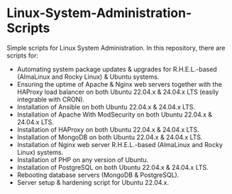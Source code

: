 # Linux-System-Administration-Scripts
Simple scripts for Linux System Administration. In this repository, there are scripts for:

- Automating system package updates & upgrades for R.H.E.L.-based (AlmaLinux and Rocky Linux) & Ubuntu systems.
- Ensuring the uptime of Apache & Nginx web servers together with the HAProxy load balancer on both Ubuntu 22.04.x & 24.04.x LTS (easily integrable with CRON).
- Installation of Ansible on both Ubuntu 22.04.x & 24.04.x LTS.
- Installation of Apache With ModSecurity on both Ubuntu 22.04.x & 24.04.x LTS.
- Installation of HAProxy on both Ubuntu 22.04.x & 24.04.x LTS.
- Installation of MongoDB on both Ubuntu 22.04.x & 24.04.x LTS.
- Installation of Nginx web server R.H.E.L.-based (AlmaLinux and Rocky Linux) systems.
- Installation of PHP on any version of Ubuntu.
- Installation of PostgreSQL on both Ubuntu 22.04.x & 24.04.x LTS.
- Rebooting database servers (MongoDB & PostgreSQL).
- Server setup & hardening script for Ubuntu 22.04.x. 
